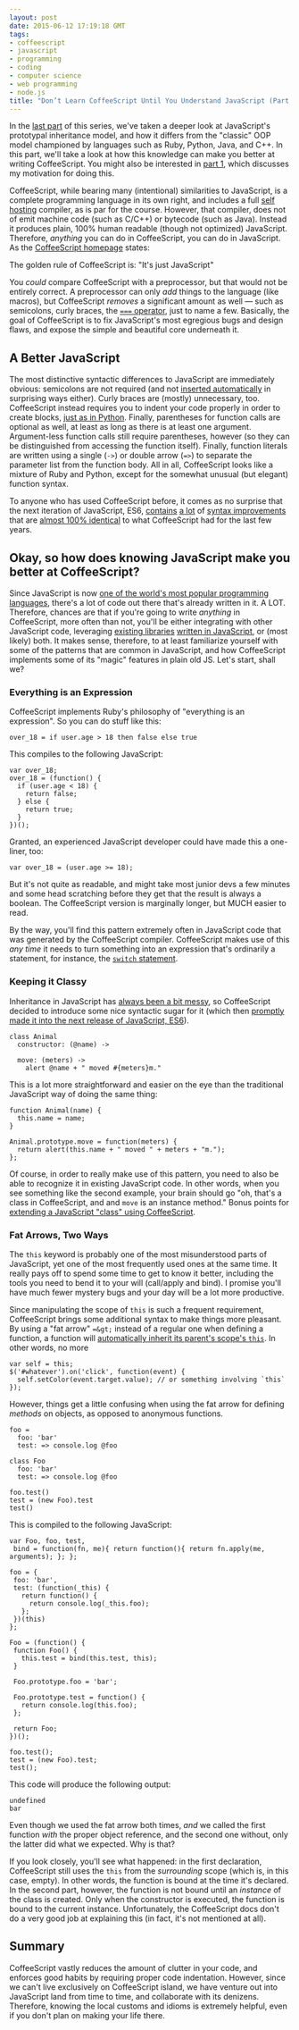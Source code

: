 ```yaml
---
layout: post
date: 2015-06-12 17:19:18 GMT
tags:
- coffeescript
- javascript
- programming
- coding
- computer science
- web programming
- node.js
title: "Don’t Learn CoffeeScript Until You Understand JavaScript (Part 3)"
---
```

In the [last part][pt2] of this series, we've taken a deeper look at JavaScript's prototypal inheritance model, and how it differs from the "classic" OOP model championed by languages such as Ruby, Python, Java, and C++. In this part, we'll take a look at how this knowledge can make you better at writing CoffeeScript. You might also be interested in [part 1][pt1], which discusses my motivation for doing this.

[pt1]: http://bit.ly/coffee-js-pt1
[pt2]: http://bit.ly/coffee-js-pt2

<!-- more -->

CoffeeScript, while bearing many (intentional) similarities to JavaScript, is a complete programming language in its own right, and includes a full [self hosting][selfh] compiler, as is par for the course. However, that compiler, does not of emit machine code (such as C/C++) or bytecode (such as Java). Instead it produces plain, 100% human readable (though not optimized) JavaScript. Therefore, *anything* you can do in CoffeeScript, you can do in JavaScript. As the [CoffeeScript homepage][coffee] states:

The golden rule of CoffeeScript is: "It's just JavaScript"

[coffee]: http://coffeescript.org/
[selfh]: http://en.wikipedia.org/wiki/Self-hosting

You *could* compare CoffeeScript with a preprocessor, but that would not be entirely correct. A preprocessor can only *add* things to the language (like macros), but CoffeeScript *removes* a significant amount as well — such as semicolons, curly braces, the [`===` operator][csop], just to name a few. Basically,  the goal of CoffeeScript is to fix JavaScript's most egregious bugs and design flaws, and expose the simple and beautiful core underneath it.

[csop]: http://coffeescript.org/#operators

## A Better JavaScript

The most distinctive syntactic differences to JavaScript are immediately obvious: semicolons are not required (and not [inserted automatically][js-semi] in surprising ways either). 
Curly braces are (mostly) unnecessary, too. CoffeeScript instead requires you to indent your code properly in order to create blocks, [just as in Python][py-indent]. 
Finally, parentheses for function calls are optional as well, at least as long as there is at least one argument. Argument-less function calls still require parentheses, however (so they can be distinguished from accessing the function itself). Finally, function literals are written using a single (`->`) or double arrow (`=>`) to separate the parameter list from the function body. All in all, CoffeeScript looks like a mixture of Ruby and Python, except for the somewhat unusual (but elegant) function syntax.

To anyone who has used CoffeeScript before, it comes as no surprise that the next iteration of JavaScript, ES6, [contains][es6arrows] [a lot][es6template] of [syntax improvements][es6destruct] that are [almost 100% identical][es6classes] to what CoffeeScript had for the last few years.

[js-semi]: http://bonsaiden.github.io/JavaScript-Garden/#core.semicolon
[py-indent]: http://en.wikipedia.org/wiki/Python_syntax_and_semantics#Indentation
[es6arrows]: https://github.com/lukehoban/es6features#arrows
[es6template]: https://github.com/lukehoban/es6features#template-strings
[es6destruct]: https://github.com/lukehoban/es6features#destructuring
[es6default]: https://github.com/lukehoban/es6features#default--rest--spread

## Okay, so how does knowing JavaScript make you better at CoffeeScript?

Since JavaScript is now [one of the world's most popular programming languages][langpop], there's a lot of code out there that's already written in it. A LOT. Therefore, chances are that if you're going to write *anything* in CoffeeScript, more often than not, you'll be either integrating with other JavaScript code, leveraging [existing libraries][jquery] [written in JavaScript][mocha], or (most likely) both. It makes sense, therefore, to at least familiarize yourself with some of the patterns that are common in JavaScript, and how CoffeeScript implements some of its "magic" features in plain old JS. Let's start, shall we?

[langpop]: http://langpop.com
[jquery]: http://jquery.com
[mocha]: http://mochajs.org

### Everything is an Expression

CoffeeScript implements Ruby's philosophy of "everything is an expression". So you can do stuff like this:

    over_18 = if user.age > 18 then false else true

This compiles to the following JavaScript:

    var over_18;
    over_18 = (function() {
      if (user.age < 18) {
        return false;
      } else {
        return true;
      }
    })();

Granted, an experienced JavaScript developer could have made this a one-liner, too:

    var over_18 = (user.age >= 18);

But it's not quite as readable, and might take most junior devs a few minutes and some head scratching before they get that the result is always a boolean. The CoffeeScript version is marginally longer, but MUCH easier to read.

By the way, you'll find this pattern extremely often in JavaScript code that was generated by the CoffeeScript compiler. CoffeeScript makes use of this *any time* it needs to turn something into an expression that's ordinarily a statement, for instance, the [`switch` statement][cs-switch].

[cs-switch]: http://coffeescript.org/#switch

### Keeping it Classy

Inheritance in JavaScript has [always been a bit messy][classpattern], so CoffeeScript decided to introduce some nice syntactic sugar for it (which then [promptly made it into the next release of JavaScript, ES6][es6classes]).

[classpattern]: http://arjanvandergaag.nl/blog/javascript-class-pattern.html
[es6classes]: https://github.com/lukehoban/es6features#classes

    class Animal
      constructor: (@name) ->
    
      move: (meters) ->
        alert @name + " moved #{meters}m."

This is a lot more straightforward and easier on the eye than the traditional JavaScript way of doing the same thing:

    function Animal(name) {
      this.name = name;
    }
    
    Animal.prototype.move = function(meters) {
      return alert(this.name + " moved " + meters + "m.");
    };

Of course, in order to really make use of this pattern, you need to also be able to recognize it in existing JavaScript code. In other words, when you see something like the second example, your brain should go "oh, that's a class in CoffeeScript, and and `move` is an instance method." Bonus points for [extending a JavaScript "class" using CoffeeScript][cs-extend-js].

[cs-extend-js]: http://spin.atomicobject.com/2011/05/06/using-backbone-js-with-coffeescript/

### Fat Arrows, Two Ways

The `this` keyword is probably one of the most misunderstood parts of JavaScript, yet one of the most frequently used ones at the same time. It really pays off to spend some time to get to know it better, including the tools you need to bend it to your will (call/apply and bind). I promise you'll have much fewer mystery bugs and your day will be a lot more productive.

Since manipulating the scope of `this` is such a frequent requirement, CoffeeScript brings some additional syntax to make things more pleasant. By using a "fat arrow" `=&gt;` instead of a regular one when defining a function, a function will [automatically inherit its parent's scope's `this`][cs-fat-arrow]. In other words, no more

    var self = this;
    $('#whatever').on('click', function(event) {
      self.setColor(event.target.value); // or something involving `this`
    });

[cs-fat-arrow]: http://coffeescript.org/#fat-arrow

However, things get a little confusing when using the fat arrow for defining *methods* on objects, as opposed to anonymous functions.

    foo =
      foo: 'bar'
      test: => console.log @foo

    class Foo
      foo: 'bar'
      test: => console.log @foo
    
    foo.test()
    test = (new Foo).test
    test()

This is compiled to the following JavaScript:

    var Foo, foo, test,
     bind = function(fn, me){ return function(){ return fn.apply(me, arguments); }; };

    foo = {
     foo: 'bar',
     test: (function(_this) {
       return function() {
         return console.log(_this.foo);
       };
     })(this)
    };

    Foo = (function() {
     function Foo() {
       this.test = bind(this.test, this);
     }

     Foo.prototype.foo = 'bar';

     Foo.prototype.test = function() {
       return console.log(this.foo);
     };

     return Foo;
    })();

    foo.test();
    test = (new Foo).test;
    test();

This code will produce the following output:

    undefined
    bar

Even though we used the fat arrow both times, *and* we called the first function *with* the proper object reference, and the second one without, only the latter did what we expected. Why is that?

If you look closely, you'll see what happened: in the first declaration, CoffeeScript still uses the `this` from the *surrounding* scope (which is, in this case, empty). In other words, the function is bound at the time it's declared. In the second part, however, the function is not bound until an *instance* of the class is created. Only when the constructor is executed, the function is bound to the current instance. Unfortunately, the CoffeeScript docs don't do a very good job at explaining this (in fact, it's not mentioned at all).

## Summary

CoffeeScript vastly reduces the amount of clutter in your code, and enforces good habits by requiring proper code indentation. However, since we can't live exclusively on CoffeeScript island, we have venture out into JavaScript land from time to time, and collaborate with its denizens. Therefore, knowing the local customs and idioms is extremely helpful, even if you don't plan on making your life there.